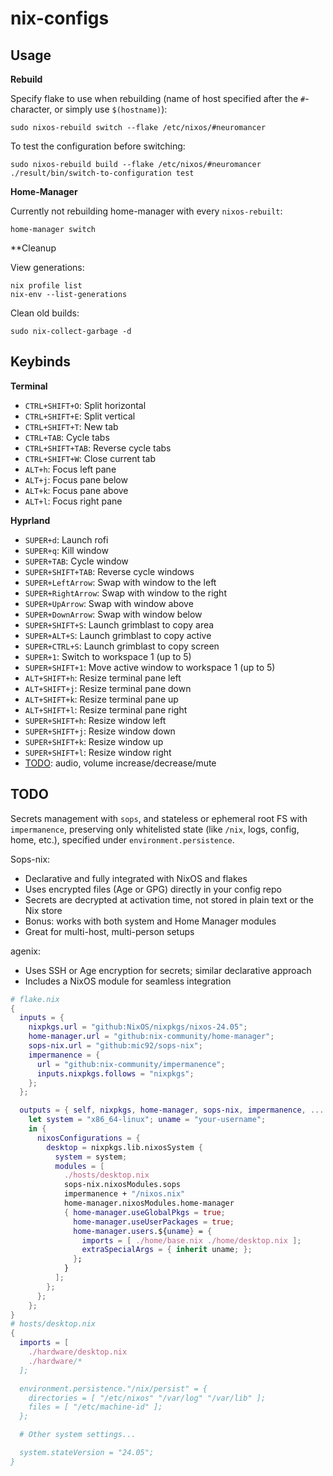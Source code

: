 # nix-configs

## Usage 

**Rebuild**

Specify flake to use when rebuilding (name of host specified after the `#`-character, or simply use `$(hostname)`):
```shell
sudo nixos-rebuild switch --flake /etc/nixos/#neuromancer
```

To test the configuration before switching:
```shell
sudo nixos-rebuild build --flake /etc/nixos/#neuromancer
./result/bin/switch-to-configuration test
```

**Home-Manager**

Currently not rebuilding home-manager with every `nixos-rebuilt`:
```shell
home-manager switch
```

**Cleanup

View generations:
```shell
nix profile list
nix-env --list-generations
```

Clean old builds:
```shell
sudo nix-collect-garbage -d
```

## Keybinds

**Terminal**
* `CTRL+SHIFT+O`: Split horizontal
* `CTRL+SHIFT+E`: Split vertical
* `CTRL+SHIFT+T`: New tab
* `CTRL+TAB`: Cycle tabs
* `CTRL+SHIFT+TAB`: Reverse cycle tabs
* `CTRL+SHIFT+W`: Close current tab
* `ALT+h`: Focus left pane
* `ALT+j`: Focus pane below
* `ALT+k`: Focus pane above
* `ALT+l`: Focus right pane

**Hyprland**
* `SUPER+d`: Launch rofi
* `SUPER+q`: Kill window
* `SUPER+TAB`: Cycle window
* `SUPER+SHIFT+TAB`: Reverse cycle windows
* `SUPER+LeftArrow`: Swap with window to the left
* `SUPER+RightArrow`: Swap with window to the right
* `SUPER+UpArrow`: Swap with window above
* `SUPER+DownArrow`: Swap with window below
* `SUPER+SHIFT+S`: Launch grimblast to copy area
* `SUPER+ALT+S`: Launch grimblast to copy active
* `SUPER+CTRL+S`: Launch grimblast to copy screen
* `SUPER+1`: Switch to workspace 1 (up to 5)
* `SUPER+SHIFT+1`: Move active window to workspace 1 (up to 5)
* `ALT+SHIFT+h`: Resize terminal pane left
* `ALT+SHIFT+j`: Resize terminal pane down
* `ALT+SHIFT+k`: Resize terminal pane up
* `ALT+SHIFT+l`: Resize terminal pane right
* `SUPER+SHIFT+h`: Resize window left
* `SUPER+SHIFT+j`: Resize window down
* `SUPER+SHIFT+k`: Resize window up
* `SUPER+SHIFT+l`: Resize window right
* <u>TODO</u>: audio, volume increase/decrease/mute

## TODO

Secrets management with `sops`, and stateless or ephemeral root FS with `impermanence`, preserving only whitelisted state (like `/nix`, logs, config, home, etc.), specified under `environment.persistence`.

Sops-nix:
* Declarative and fully integrated with NixOS and flakes
* Uses encrypted files (Age or GPG) directly in your config repo
* Secrets are decrypted at activation time, not stored in plain text or the Nix store
* Bonus: works with both system and Home Manager modules
* Great for multi-host, multi-person setups 

agenix:
* Uses SSH or Age encryption for secrets; similar declarative approach
* Includes a NixOS module for seamless integration

```nix
# flake.nix
{
  inputs = {
    nixpkgs.url = "github:NixOS/nixpkgs/nixos-24.05";
    home-manager.url = "github:nix-community/home-manager";
    sops-nix.url = "github:mic92/sops-nix";
    impermanence = {
      url = "github:nix-community/impermanence";
      inputs.nixpkgs.follows = "nixpkgs";
    };
  };

  outputs = { self, nixpkgs, home-manager, sops-nix, impermanence, ... }:
    let system = "x86_64-linux"; uname = "your-username";
    in {
      nixosConfigurations = {
        desktop = nixpkgs.lib.nixosSystem {
          system = system;
          modules = [
            ./hosts/desktop.nix
            sops-nix.nixosModules.sops
            impermanence + "/nixos.nix"
            home-manager.nixosModules.home-manager
            { home-manager.useGlobalPkgs = true;
              home-manager.useUserPackages = true;
              home-manager.users.${uname} = {
                imports = [ ./home/base.nix ./home/desktop.nix ];
                extraSpecialArgs = { inherit uname; };
              };
            }
          ];
        };
      };
    };
}
# hosts/desktop.nix
{
  imports = [
    ./hardware/desktop.nix
    ./hardware/*
  ];

  environment.persistence."/nix/persist" = {
    directories = [ "/etc/nixos" "/var/log" "/var/lib" ];
    files = [ "/etc/machine-id" ];
  };

  # Other system settings...

  system.stateVersion = "24.05";
}
```
